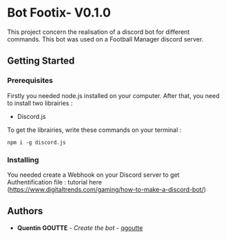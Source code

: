 # Bot Footix- V0.1.0

This project concern the realisation of a discord bot for different commands. This bot was used on a Football Manager discord server.

## Getting Started

### Prerequisites

Firstly you needed node.js installed on your computer.
After that, you need to install two librairies :
* Discord.js

To get the librairies, write these commands on your terminal :
```
npm i -g discord.js
```

### Installing

You needed create a Webhook on your Discord server to get Authentification file : tutorial here (https://www.digitaltrends.com/gaming/how-to-make-a-discord-bot/)

## Authors

* **Quentin GOUTTE** - *Create the bot* - [qgoutte](https://github.com/qgoutte)
